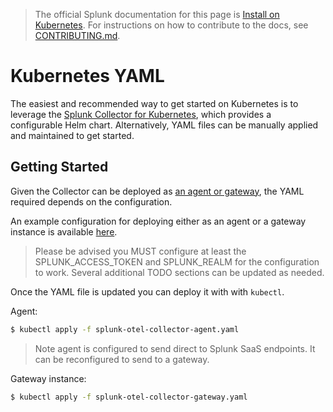 > The official Splunk documentation for this page is [Install on Kubernetes](https://docs.splunk.com/Observability/gdi/opentelemetry/install-k8s.html). For instructions on how to contribute to the docs, see [CONTRIBUTING.md](../CONTRIBUTING#documentation.md).
# Kubernetes YAML

The easiest and recommended way to get started on Kubernetes is to leverage the
[Splunk Collector for
Kubernetes](https://github.com/signalfx/splunk-otel-collector-chart), which
provides a configurable Helm chart. Alternatively, YAML files can be manually
applied and maintained to get started.

## Getting Started

Given the Collector can be deployed as [an agent or
gateway](https://github.com/signalfx/splunk-otel-collector#getting-started),
the YAML required depends on the configuration.

An example configuration for deploying either as an agent or a gateway instance
is available
[here](../../examples/kubernetes-yaml/splunk-otel-collector-gateway.yaml).

> Please be advised you MUST configure at least the SPLUNK_ACCESS_TOKEN and
> SPLUNK_REALM for the configuration to work. Several additional TODO sections
> can be updated as needed.

Once the YAML file is updated you can deploy it with with `kubectl`.

Agent:

```bash
$ kubectl apply -f splunk-otel-collector-agent.yaml
```

> Note agent is configured to send direct to Splunk SaaS endpoints. It can be
> reconfigured to send to a gateway.

Gateway instance:

```bash
$ kubectl apply -f splunk-otel-collector-gateway.yaml
```
